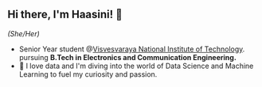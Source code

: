 ## Hi there, I'm Haasini! 👋
*(She/Her)*
- Senior Year student @[Visvesvaraya National Institute of Technology](https://vnit.ac.in/). pursuing **B.Tech in Electronics and Communication Engineering.**
- 🔭 I love data and I'm diving into the world of Data Science and Machine Learning to fuel my curiosity and passion.



